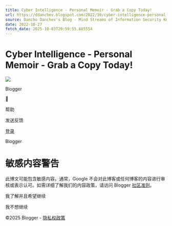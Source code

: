 ```yaml
---
title: Cyber Intelligence - Personal Memoir - Grab a Copy Today!
url: https://ddanchev.blogspot.com/2022/10/cyber-intelligence-personal-memoir-grab.html
source: Dancho Danchev's Blog - Mind Streams of Information Security Knowledge
date: 2022-10-27
fetch_date: 2025-10-03T20:59:55.885554
---
```


# Cyber Intelligence - Personal Memoir - Grab a Copy Today!

[![](https://www.blogger.com/img/logo_blogger_40px.png)](/?hl=zh-CN&tab=jj)

Blogger



帮助

发送反馈

[登录](https://accounts.google.com/ServiceLogin?passive=1209600&continue=https://www.blogger.com/interstitial/post?u%3Dhttps://ddanchev.blogspot.com/2022/10/cyber-intelligence-personal-memoir-grab.html&followup=https://www.blogger.com/interstitial/post?u%3Dhttps://ddanchev.blogspot.com/2022/10/cyber-intelligence-personal-memoir-grab.html&ec=GAZAHg)

Blogger

# 敏感内容警告

此博文可能包含敏感内容。通常，Google 不会对此博客或任何博客的内容进行审核或表示认可。如需详细了解我们的内容政策，请访问 Blogger [社区准则](//www.blogger.com/go/contentpolicy)。

我了解并且希望继续

我不想继续

©2025 Blogger - [隐私权政策](https://www.blogger.com/go/privacy)